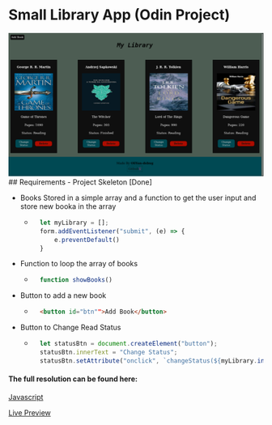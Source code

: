# Small Library App (Odin Project)
<img src="Img/Screenshoot.png">
##  Requirements
- Project Skeleton [Done]

- Books Stored in a simple array and a function to get the user input and store new booka in the array

    - ```javascript I'm A tab
        let myLibrary = [];
        form.addEventListener("submit", (e) => {
            e.preventDefault()
        }
        ```
- Function to loop the array of books
    - ```javascript
        function showBooks()
      ```
- Button to add a new book
    - ```html
        <button id="btn"">Add Book</button>
        ```
- Button to Change Read Status
    - ```javascript
        let statusBtn = document.createElement("button");
        statusBtn.innerText = "Change Status";
        statusBtn.setAttribute("onclick", `changeStatus(${myLibrary.indexOf(book)})`);
        ```
#### The full resolution can be found here:
[Javascript](https://github.com/OliYan-debug/Small-Library-VanillaJs/blob/main/script.js)

[Live Preview](https://oliyan-debug.github.io/Small-Library-VanillaJs/)
